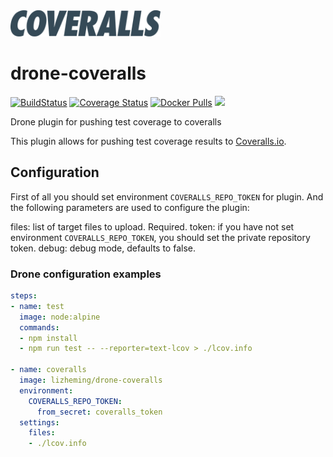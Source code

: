 <img src="coveralls.svg" alt="logo" width="240"/>

# drone-coveralls


[![BuildStatus](https://cat.eming.li/api/badges/lizheming/drone-coveralls/status.svg)](https://cat.eming.li/lizheming/drone-coveralls)
[![Coverage Status](https://coveralls.io/repos/github/lizheming/drone-coveralls/badge.svg?branch=master)](https://coveralls.io/github/lizheming/drone-coveralls?branch=master)
[![Docker Pulls](https://img.shields.io/docker/pulls/lizheming/drone-coveralls.svg)]()
[![](https://images.microbadger.com/badges/image/lizheming/drone-coveralls.svg)](https://microbadger.com/images/lizheming/drone-coveralls)

Drone plugin for pushing test coverage to coveralls

This plugin allows for pushing test coverage results to [Coveralls.io](https://coveralls.io).

## Configuration
First of all you should set environment `COVERALLS_REPO_TOKEN` for plugin. And the following parameters are used to configure the plugin:

files: list of target files to upload. Required.
token: if you have not set environment `COVERALLS_REPO_TOKEN`, you should set the private repository token.
debug: debug mode, defaults to false.

### Drone configuration examples

```yaml
steps:
- name: test
  image: node:alpine
  commands:
  - npm install
  - npm run test -- --reporter=text-lcov > ./lcov.info

- name: coveralls
  image: lizheming/drone-coveralls
  environment:
    COVERALLS_REPO_TOKEN:
      from_secret: coveralls_token
  settings:
    files:
    - ./lcov.info
```
